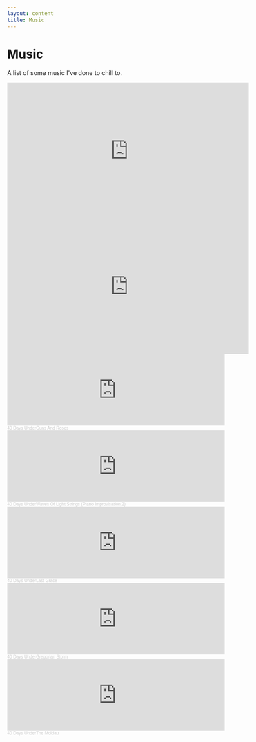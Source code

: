 ```yaml
---
layout: content
title: Music
---
```


# Music

A list of some music I've done to chill to.

<iframe width="560" height="315" src="https://www.youtube.com/embed/UQeKPu8zFJE" frameborder="0" allow="accelerometer; autoplay; encrypted-media; gyroscope; picture-in-picture" allowfullscreen></iframe>
<iframe width="560" height="315" src="https://www.youtube.com/embed/wOrCVxbOJEg" frameborder="0" allow="accelerometer; autoplay; encrypted-media; gyroscope; picture-in-picture" allowfullscreen></iframe>
<iframe class="m-2" width="100%" height="166" scrolling="no" frameborder="no" allow="autoplay" src="https://w.soundcloud.com/player/?url=https%3A//api.soundcloud.com/tracks/221881901&color=%23ff5500&auto_play=false&hide_related=false&show_comments=true&show_user=true&show_reposts=false&show_teaser=true"></iframe><div style="font-size: 10px; color: #cccccc;line-break: anywhere;word-break: normal;overflow: hidden;white-space: nowrap;text-overflow: ellipsis; font-family: Interstate,Lucida Grande,Lucida Sans Unicode,Lucida Sans,Garuda,Verdana,Tahoma,sans-serif;font-weight: 100;"><a href="https://soundcloud.com/40daysunder" title="40 Days Under" target="_blank" style="color: #cccccc; text-decoration: none;">40 Days Under</a><a href="https://soundcloud.com/40daysunder/guns-and-roses" title="Guns And Roses" target="_blank" style="color: #cccccc; text-decoration: none;">Guns And Roses</a></div>
<iframe class="m-2" width="100%" height="166" scrolling="no" frameborder="no" allow="autoplay" src="https://w.soundcloud.com/player/?url=https%3A//api.soundcloud.com/tracks/271156989&color=%23ff5500&auto_play=false&hide_related=false&show_comments=true&show_user=true&show_reposts=false&show_teaser=true"></iframe><div style="font-size: 10px; color: #cccccc;line-break: anywhere;word-break: normal;overflow: hidden;white-space: nowrap;text-overflow: ellipsis; font-family: Interstate,Lucida Grande,Lucida Sans Unicode,Lucida Sans,Garuda,Verdana,Tahoma,sans-serif;font-weight: 100;"><a href="https://soundcloud.com/40daysunder" title="40 Days Under" target="_blank" style="color: #cccccc; text-decoration: none;">40 Days Under</a><a href="https://soundcloud.com/40daysunder/waves-of-light-strings-piano-improvisation-2" title="Waves Of Light Strings (Piano Improvisation 2)" target="_blank" style="color: #cccccc; text-decoration: none;">Waves Of Light Strings (Piano Improvisation 2)</a></div>
<iframe class="m-2" width="100%" height="166" scrolling="no" frameborder="no" allow="autoplay" src="https://w.soundcloud.com/player/?url=https%3A//api.soundcloud.com/tracks/271155488&color=%23ff5500&auto_play=false&hide_related=false&show_comments=true&show_user=true&show_reposts=false&show_teaser=true"></iframe><div style="font-size: 10px; color: #cccccc;line-break: anywhere;word-break: normal;overflow: hidden;white-space: nowrap;text-overflow: ellipsis; font-family: Interstate,Lucida Grande,Lucida Sans Unicode,Lucida Sans,Garuda,Verdana,Tahoma,sans-serif;font-weight: 100;"><a href="https://soundcloud.com/40daysunder" title="40 Days Under" target="_blank" style="color: #cccccc; text-decoration: none;">40 Days Under</a><a href="https://soundcloud.com/40daysunder/last-grace" title="Last Grace" target="_blank" style="color: #cccccc; text-decoration: none;">Last Grace</a></div>
<iframe class="m-2" width="100%" height="166" scrolling="no" frameborder="no" allow="autoplay" src="https://w.soundcloud.com/player/?url=https%3A//api.soundcloud.com/tracks/233964330&color=%23ff5500&auto_play=false&hide_related=false&show_comments=true&show_user=true&show_reposts=false&show_teaser=true"></iframe><div style="font-size: 10px; color: #cccccc;line-break: anywhere;word-break: normal;overflow: hidden;white-space: nowrap;text-overflow: ellipsis; font-family: Interstate,Lucida Grande,Lucida Sans Unicode,Lucida Sans,Garuda,Verdana,Tahoma,sans-serif;font-weight: 100;"><a href="https://soundcloud.com/40daysunder" title="40 Days Under" target="_blank" style="color: #cccccc; text-decoration: none;">40 Days Under</a><a href="https://soundcloud.com/40daysunder/gregorian-storm" title="Gregorian Storm" target="_blank" style="color: #cccccc; text-decoration: none;">Gregorian Storm</a></div>
<iframe class="m-2" width="100%" height="166" scrolling="no" frameborder="no" allow="autoplay" src="https://w.soundcloud.com/player/?url=https%3A//api.soundcloud.com/tracks/233949056&color=%23ff5500&auto_play=false&hide_related=false&show_comments=true&show_user=true&show_reposts=false&show_teaser=true"></iframe><div style="font-size: 10px; color: #cccccc;line-break: anywhere;word-break: normal;overflow: hidden;white-space: nowrap;text-overflow: ellipsis; font-family: Interstate,Lucida Grande,Lucida Sans Unicode,Lucida Sans,Garuda,Verdana,Tahoma,sans-serif;font-weight: 100;"><a href="https://soundcloud.com/40daysunder" title="40 Days Under" target="_blank" style="color: #cccccc; text-decoration: none;">40 Days Under</a><a href="https://soundcloud.com/40daysunder/the-moldau" title="The Moldau" target="_blank" style="color: #cccccc; text-decoration: none;">The Moldau</a></div>

